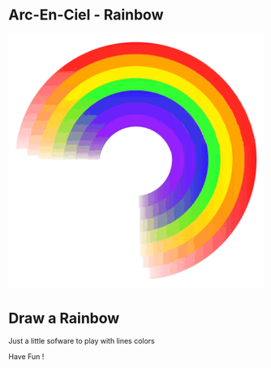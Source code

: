 
# **Arc-En-Ciel - Rainbow**

![Alt text](./arc-en-ciel-22438_512x512.png "ArcEnCiel")

# Draw a Rainbow

Just a little sofware to play with lines colors

Have Fun !